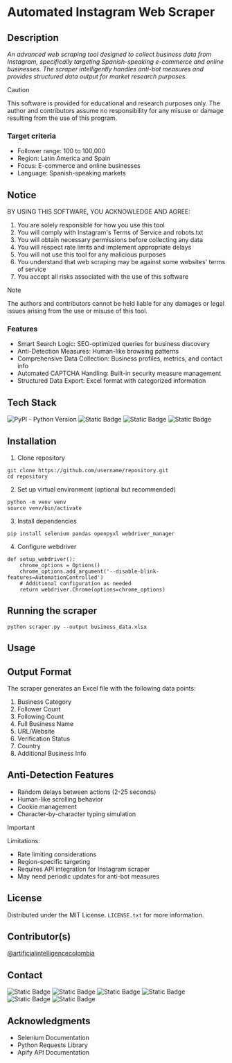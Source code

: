 # Automated Instagram Web Scraper

## Description
*An advanced web scraping tool designed to collect business data from Instagram, specifically targeting Spanish-speaking e-commerce and online businesses. The scraper intelligently handles anti-bot measures and provides structured data output for market research purposes.*

> [!CAUTION]
> This software is provided for educational and research purposes only. The author and contributors assume no responsibility for any misuse or damage resulting from the use of this program.

### Target criteria
- Follower range: 100 to 100,000
- Region: Latin America and Spain
- Focus: E-commerce and online businesses
- Language: Spanish-speaking markets

## Notice
BY USING THIS SOFTWARE, YOU ACKNOWLEDGE AND AGREE:
1. You are solely responsible for how you use this tool
2. You will comply with Instagram's Terms of Service and robots.txt
3. You will obtain necessary permissions before collecting any data
4. You will respect rate limits and implement appropriate delays
5. You will not use this tool for any malicious purposes
6. You understand that web scraping may be against some websites' terms of service
7. You accept all risks associated with the use of this software

> [!NOTE]
> The authors and contributors cannot be held liable for any damages or legal issues arising from the use or misuse of this tool.

### Features
- Smart Search Logic: SEO-optimized queries for business discovery
- Anti-Detection Measures: Human-like browsing patterns
- Comprehensive Data Collection: Business profiles, metrics, and contact info
- Automated CAPTCHA Handling: Built-in security measure management
- Structured Data Export: Excel format with categorized information

## Tech Stack
![PyPI - Python Version](https://img.shields.io/pypi/pyversions/numpy?style=for-the-badge)
![Static Badge](https://img.shields.io/badge/Excel-blue?style=for-the-badge&logo=googlesheets&color=blue)
![Static Badge](https://img.shields.io/badge/selenium-orange?style=for-the-badge)
![Static Badge](https://img.shields.io/badge/chrome--browser-yellow?style=for-the-badge)


## Installation
1. Clone repository
```
git clone https://github.com/username/repository.git
cd repository
```
2. Set up virtual environment (optional but recommended)
```
python -m venv venv
source venv/bin/activate  
```
3. Install dependencies
```
pip install selenium pandas openpyxl webdriver_manager
```
4. Configure webdriver
```
def setup_webdriver():
    chrome_options = Options()
    chrome_options.add_argument('--disable-blink-features=AutomationControlled')
    # Additional configuration as needed
    return webdriver.Chrome(options=chrome_options)
```

## Running the scraper
```
python scraper.py --output business_data.xlsx
```

## Usage
<IMAGES HERE>

## Output Format
The scraper generates an Excel file with the following data points:
1. Business Category
2. Follower Count
3. Following Count
4. Full Business Name
5. URL/Website
6. Verification Status
7. Country
8. Additional Business Info

## Anti-Detection Features
- Random delays between actions (2-25 seconds)
- Human-like scrolling behavior
- Cookie management
- Character-by-character typing simulation

> [!IMPORTANT]
> Limitations:
>
> - Rate limiting considerations
> - Region-specific targeting 
> - Requires API integration for Instagram scraper
> - May need periodic updates for anti-bot measures

## License
Distributed under the MIT License. `LICENSE.txt` for more information.

## Contributor(s)
[@artificialintelligencecolombia](https://www.linkedin.com/in/danielmaldonadoco/)

## Contact
![Static Badge](https://img.shields.io/badge/Linkedin-blue?style=flat&logo=linkedin&link=https%3A%2F%2Fwww.linkedin.com%2Fin%2Fdanielmaldonadoco%2F)
![Static Badge](https://img.shields.io/badge/Upwork-black?style=flat&logo=upwork&link=https%3A%2F%2Fwww.upwork.com%2Ffreelancers%2F~0120be438cd3814aaa%3Fmp_source%3Dshare)
![Static Badge](https://img.shields.io/badge/%40aicolombiatech-darkgrey?logo=x&cacheSeconds=https%3A%2F%2Fx.com%2Faicolombiatech)
![Static Badge](https://img.shields.io/badge/%40artificialintelligencecolombia-%23e4405f?logo=instagram&logoColor=white&cacheSeconds=https%3A%2F%2Fwww.instagram.com%2Fartificialintelligencecolombia%2F)
![Static Badge](https://img.shields.io/badge/%40artificialintelligencecolombia-%23ff0000?logo=youtube&logoColor=white&cacheSeconds=https%3A%2F%2Fwww.youtube.com%2F%40ArtificialIntelligenceColombia)
![Static Badge](https://img.shields.io/badge/Twitch-%239146ff?style=flat&logo=Twitch&logoColor=white&link=https%3A%2F%2Fwww.twitch.tv%2Fartificialintelligencecol)

## Acknowledgments
- Selenium Documentation
- Python Requests Library
- Apify API Documentation
